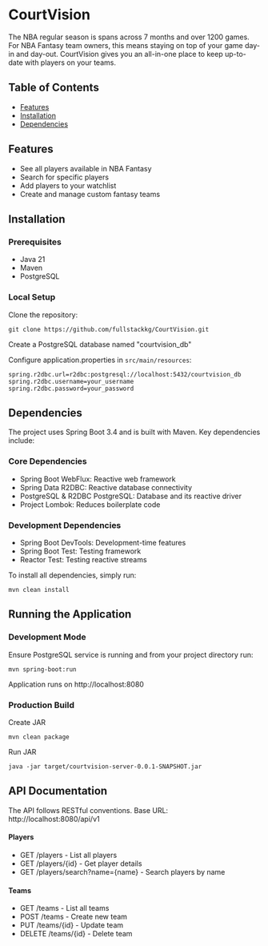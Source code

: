 # CourtVision

The NBA regular season is spans across 7 months and over 1200 games. For NBA Fantasy team owners, this means staying on top of your game day-in and day-out. CourtVision gives you an all-in-one place to keep up-to-date with players on your teams.

## Table of Contents

- [Features](#features)
- [Installation](#installation)
- [Dependencies](#dependencies)

## Features

- See all players available in NBA Fantasy
- Search for specific players
- Add players to your watchlist
- Create and manage custom fantasy teams

## Installation
### Prerequisites
- Java 21
- Maven
- PostgreSQL

### Local Setup
Clone the repository:
```
git clone https://github.com/fullstackkg/CourtVision.git
```

Create a PostgreSQL database named "courtvision_db"

Configure application.properties in `src/main/resources`:
```
spring.r2dbc.url=r2dbc:postgresql://localhost:5432/courtvision_db
spring.r2dbc.username=your_username
spring.r2dbc.password=your_password
```

## Dependencies

The project uses Spring Boot 3.4 and is built with Maven. Key dependencies include:

### Core Dependencies
- Spring Boot WebFlux: Reactive web framework
- Spring Data R2DBC: Reactive database connectivity
- PostgreSQL & R2DBC PostgreSQL: Database and its reactive driver
- Project Lombok: Reduces boilerplate code

### Development Dependencies
- Spring Boot DevTools: Development-time features
- Spring Boot Test: Testing framework
- Reactor Test: Testing reactive streams

To install all dependencies, simply run:
```
mvn clean install
```

## Running the Application
### Development Mode
Ensure PostgreSQL service is running and from your project directory run:
```
mvn spring-boot:run
```
Application runs on http://localhost:8080

### Production Build
Create JAR
```
mvn clean package
```
Run JAR
```
java -jar target/courtvision-server-0.0.1-SNAPSHOT.jar
```

## API Documentation
The API follows RESTful conventions. Base URL: http://localhost:8080/api/v1

#### Players
- GET /players - List all players
- GET /players/{id} - Get player details
- GET /players/search?name={name} - Search players by name

#### Teams
- GET /teams - List all teams
- POST /teams - Create new team
- PUT /teams/{id} - Update team
- DELETE /teams/{id} - Delete team

